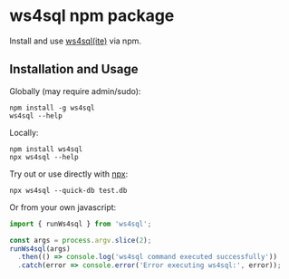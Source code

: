 # ws4sql npm package

Install and use [ws4sql(ite)](https://github.com/proofrock/ws4sqlite) via npm.

## Installation and Usage

Globally (may require admin/sudo):

```
npm install -g ws4sql
ws4sql --help
```

Locally:

```
npm install ws4sql
npx ws4sql --help
```

Try out or use directly with [npx](https://docs.npmjs.com/cli/v8/commands/npx):

```
npx ws4sql --quick-db test.db
```

Or from your own javascript:

```js
import { runWs4sql } from 'ws4sql';

const args = process.argv.slice(2);
runWs4sql(args)
  .then(() => console.log('ws4sql command executed successfully'))
  .catch(error => console.error('Error executing ws4sql:', error));
```
